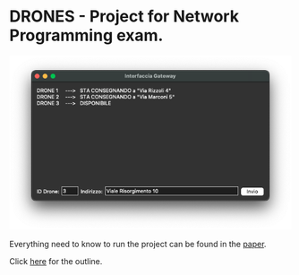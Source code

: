 # DRONES - Project for Network Programming exam.

![GUI](./media/Client%20GUI.png "Client GUI")

Everything need to know to run the project can be found in the [paper](./Progetto%20Programmazione%20di%20Reti.docx).

Click [here](Traccia.pdf) for the outline.
